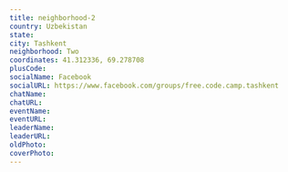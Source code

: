 ```yaml
---
title: neighborhood-2
country: Uzbekistan
state: 
city: Tashkent
neighborhood: Two
coordinates: 41.312336, 69.278708
plusCode:
socialName: Facebook
socialURL: https://www.facebook.com/groups/free.code.camp.tashkent
chatName:
chatURL:
eventName:
eventURL:
leaderName:
leaderURL:
oldPhoto: 
coverPhoto:
---
```

